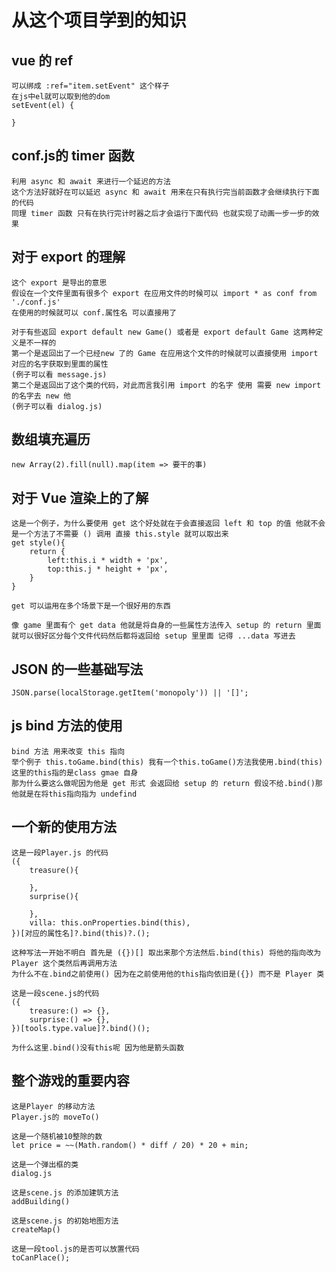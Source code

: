 # 从这个项目学到的知识
## vue 的 ref
    可以绑成 :ref="item.setEvent" 这个样子
    在js中el就可以取到他的dom 
    setEvent(el) {

    }

## conf.js的 timer 函数
    利用 async 和 await 来进行一个延迟的方法
    这个方法好就好在可以延迟 async 和 await 用来在只有执行完当前函数才会继续执行下面的代码 
    同理 timer 函数 只有在执行完计时器之后才会运行下面代码 也就实现了动画一步一步的效果 

## 对于 export 的理解
    这个 export 是导出的意思 
    假设在一个文件里面有很多个 export 在应用文件的时候可以 import * as conf from './conf.js'
    在使用的时候就可以 conf.属性名 可以直接用了

    对于有些返回 export default new Game() 或者是 export default Game 这两种定义是不一样的
    第一个是返回出了一个已经new 了的 Game 在应用这个文件的时候就可以直接使用 import 对应的名字获取到里面的属性
    (例子可以看 message.js)
    第二个是返回出了这个类的代码，对此而言我引用 import 的名字 使用 需要 new import 的名字去 new 他
    (例子可以看 dialog.js)

## 数组填充遍历
    new Array(2).fill(null).map(item => 要干的事)

## 对于 Vue 渲染上的了解
    这是一个例子，为什么要使用 get 这个好处就在于会直接返回 left 和 top 的值 他就不会是一个方法了不需要 () 调用 直接 this.style 就可以取出来
    get style(){
        return {
            left:this.i * width + 'px',
            top:this.j * height + 'px',
        }
    }

    get 可以运用在多个场景下是一个很好用的东西

    像 game 里面有个 get data 他就是将自身的一些属性方法传入 setup 的 return 里面 就可以很好区分每个文件代码然后都将返回给 setup 里里面 记得 ...data 写进去

## JSON 的一些基础写法
    JSON.parse(localStorage.getItem('monopoly')) || '[]';

## js bind 方法的使用
    bind 方法 用来改变 this 指向
    举个例子 this.toGame.bind(this) 我有一个this.toGame()方法我使用.bind(this) 这里的this指的是class gmae 自身
    那为什么要这么做呢因为他是 get 形式 会返回给 setup 的 return 假设不给.bind()那他就是在将this指向指为 undefind

## 一个新的使用方法
    这是一段Player.js 的代码
    ({
        treasure(){

        },
        surprise(){

        },
        villa: this.onProperties.bind(this),
    })[对应的属性名]?.bind(this)?.();

    这种写法一开始不明白 首先是 ({})[] 取出来那个方法然后.bind(this) 将他的指向改为 Player 这个类然后再调用方法
    为什么不在.bind之前使用() 因为在之前使用他的this指向依旧是({}) 而不是 Player 类

    这是一段scene.js的代码
    ({
        treasure:() => {},
        surprise:() => {},
    })[tools.type.value]?.bind()();

    为什么这里.bind()没有this呢 因为他是箭头函数

## 整个游戏的重要内容
    这是Player 的移动方法
    Player.js的 moveTo()

    这是一个随机被10整除的数 
    let price = ~~(Math.random() * diff / 20) * 20 + min;

    这是一个弹出框的类
    dialog.js

    这是scene.js 的添加建筑方法
    addBuilding()

    这是scene.js 的初始地图方法
    createMap()

    这是一段tool.js的是否可以放置代码
    toCanPlace();
